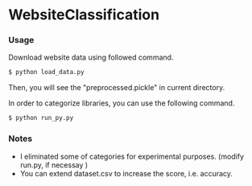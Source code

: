 # WebsiteClassification

### Usage

Download website data using followed command.

```sh
$ python load_data.py
```

Then, you will see the "preprocessed.pickle" in current directory.


In order to categorize libraries, you can use the following command.
```sh
$ python run_py.py
```

### Notes
- I eliminated some of categories for experimental purposes. (modify run.py, if necessay )
- You can extend dataset.csv to increase the score, i.e. accuracy.
